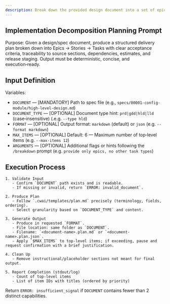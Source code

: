 ```yaml
---
description: Break down the provided design document into a set of epics, stories, tasks, etc
---
```


## Implementation Decomposition Planning Prompt

Purpose: Given a design/spec document, produce a structured delivery plan broken down into Epics → Stories → Tasks with clear acceptance criteria, traceability to source sections, dependencies, estimates, and release staging. Output must be deterministic, concise, and execution‑ready.

## Input Definition

Variables:

- `DOCUMENT` — [MANDATORY] Path to spec file (e.g., `specs/00001-config-module/high-level-design.md`)
- `DOCUMENT_TYPE` — [OPTIONAL] Document type hint: `prd|gdd|hld|lld` (case‑insensitive) (.e.g. `--type hld`)
- `FORMAT` — [OPTIONAL] Output format: `markdown` (default) or `json` (e.g. `--format markdown`)
- `MAX_ITEMS` — [OPTIONAL] Default: 6 — Maximum number of top‑level items (e.g. `--max-items 12`)
- `ARGUMENTS` — [OPTIONAL] Additional flags or hints following the `/breakdown` prompt (e.g. `provide only epics, no other task types`)

## Execution Process

```text
1. Validate Input
   - Confirm `DOCUMENT` path exists and is readable.
   - If missing or invalid, return `ERROR: invalid_document`.

2. Produce Plan
   - Follow `.cwai/templates/plan.md` precisely (terminology, fields, ordering).
   - Select granularity based on `DOCUMENT_TYPE` and content.

3. Generate Output
   - Produce in requested `FORMAT`.
   - File location: same folder as `DOCUMENT`.
   - Filename: `<document-name>.plan.md` or `<document-name>.plan.json`.
   - Apply `$MAX_ITEMS` to top‑level items; if exceeding, pause and request confirmation with a brief justification.

4. Clean Up
   - Remove instructional/placeholder sections not meant for final output.

5. Report Completion (stdout/log)
   - Count of top‑level items
   - List of item IDs with titles (ordered by priority)
```

Return `ERROR: insufficient_signal` if `DOCUMENT` contains fewer than 2 distinct capabilities.
